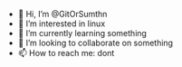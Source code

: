 - 👋 Hi, I’m @GitOrSumthn
- 👀 I’m interested in linux
- 🌱 I’m currently learning something
- 💞️ I’m looking to collaborate on something
- 📫 How to reach me: dont

<!---
GitOrSumthn/GitOrSumthn is a ✨ special ✨ repository because its `README.md` (this file) appears on your GitHub profile.
You can click the Preview link to take a look at your changes.
--->
